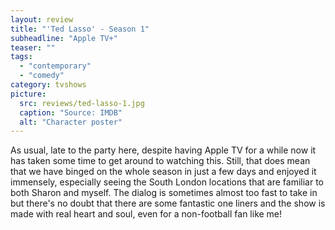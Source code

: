 ```yaml
---
layout: review
title: "'Ted Lasso' - Season 1"
subheadline: "Apple TV+"
teaser: ""
tags:
  - "contemporary"
  - "comedy"
category: tvshows
picture:
  src: reviews/ted-lasso-1.jpg
  caption: "Source: IMDB"
  alt: "Character poster"
---
```

As usual, late to the party here, despite having Apple TV for a while now it has taken some time to get around to watching this. Still, that does mean that we have binged on the whole season in just a few days and enjoyed it immensely, especially seeing the South London locations that are familiar to both Sharon and myself. The dialog is sometimes almost too fast to take in but there's no doubt that there are some fantastic one liners and the show is made with real heart and soul, even for a non-football fan like me!
